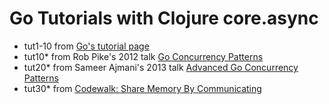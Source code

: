 # Go Tutorials with Clojure core.async

* tut1-10 from [Go's tutorial page](http://tour.golang.org/)
* tut10* from Rob Pike's 2012 talk [Go Concurrency Patterns](http://talks.golang.org/2012/concurrency.slide)
* tut20* from Sameer Ajmani's 2013 talk [Advanced Go Concurrency Patterns](http://talks.golang.org/2013/advconc.slide)
* tut30* from [Codewalk: Share Memory By Communicating](http://golang.org/doc/codewalk/sharemem/)
